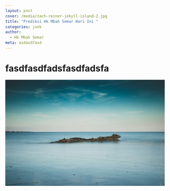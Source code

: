 ```yaml
---
layout: post
cover: /media/zach-reiner-jekyll-island-2.jpg
title: "Prediksi Hk Mbah Semar Hari Ini "
categories: junk
author:
  - Hk Mbah Semar
meta: asdasdfasd
---
```

# fasdfasdfadsfasdfadsfa

<p style="text-align: center"><img src="/media/zach-reiner-jekyll-island-2.jpg"></p>